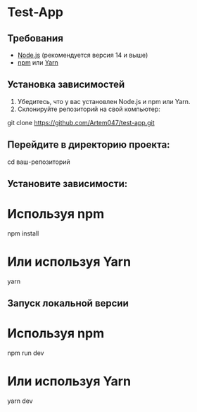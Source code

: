 # Test-App

## Требования

- [Node.js](https://nodejs.org/) (рекомендуется версия 14 и выше)
- [npm](https://www.npmjs.com/) или [Yarn](https://yarnpkg.com/)

## Установка зависимостей

1. Убедитесь, что у вас установлен Node.js и npm или Yarn.
2. Склонируйте репозиторий на свой компьютер:

git clone https://github.com/Artem047/test-app.git

## Перейдите в директорию проекта:
cd ваш-репозиторий

## Установите зависимости:
# Используя npm
npm install
# Или используя Yarn
yarn

## Запуск локальной версии
# Используя npm
npm run dev
# Или используя Yarn
yarn dev
